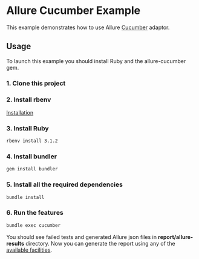 # Allure Cucumber Example

This example demonstrates how to use Allure [Cucumber](http://cukes.info/) adaptor.

## Usage

To launch this example you should install Ruby and the allure-cucumber gem.

### 1. Clone this project

### 2. Install rbenv

[Installation](https://github.com/rbenv/rbenv#installation)

### 3. Install Ruby

```bash
rbenv install 3.1.2
```

### 4. Install bundler

```bash
gem install bundler
```

### 5. Install all the required dependencies

```bash
bundle install
```

### 6. Run the features

```bash
bundle exec cucumber
```

You should see failed tests and generated Allure json files in **report/allure-results** directory. Now you can generate the report using any of the [available facilities](https://docs.qameta.io/allure/#_reporting).
